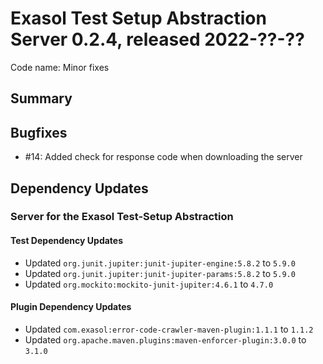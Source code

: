 # Exasol Test Setup Abstraction Server 0.2.4, released 2022-??-??

Code name: Minor fixes

## Summary

## Bugfixes

* #14: Added check for response code when downloading the server

## Dependency Updates

### Server for the Exasol Test-Setup Abstraction

#### Test Dependency Updates

* Updated `org.junit.jupiter:junit-jupiter-engine:5.8.2` to `5.9.0`
* Updated `org.junit.jupiter:junit-jupiter-params:5.8.2` to `5.9.0`
* Updated `org.mockito:mockito-junit-jupiter:4.6.1` to `4.7.0`

#### Plugin Dependency Updates

* Updated `com.exasol:error-code-crawler-maven-plugin:1.1.1` to `1.1.2`
* Updated `org.apache.maven.plugins:maven-enforcer-plugin:3.0.0` to `3.1.0`
